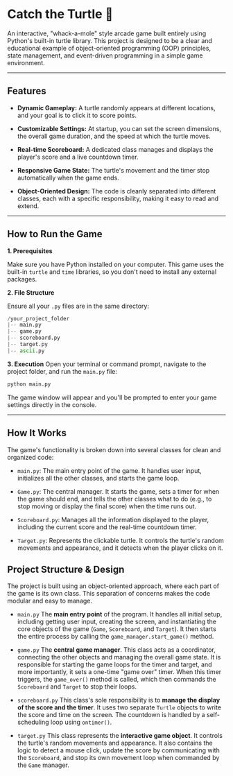 # Catch the Turtle 🐢

An interactive, "whack-a-mole" style arcade game built entirely using Python's built-in turtle library. This project is designed to be a clear and educational example of object-oriented programming (OOP) principles, state management, and event-driven programming in a simple game environment.


---

## Features

* **Dynamic Gameplay:** A turtle randomly appears at different locations, and your goal is to click it to score points.

* **Customizable Settings:** At startup, you can set the screen dimensions, the overall game duration, and the speed at which the turtle moves.

* **Real-time Scoreboard:** A dedicated class manages and displays the player's score and a live countdown timer.

* **Responsive Game State:** The turtle's movement and the timer stop automatically when the game ends.

* **Object-Oriented Design:** The code is cleanly separated into different classes, each with a specific responsibility, making it easy to read and extend.


---

## How to Run the Game

**1. Prerequisites**

Make sure you have Python installed on your computer. This game uses the built-in `turtle` and `time` libraries, so you don't need to install any external packages.

**2. File Structure**

Ensure all your `.py` files are in the same directory:
```python
/your_project_folder
|-- main.py
|-- game.py
|-- scoreboard.py
|-- target.py
|-- ascii.py  
```

**3. Execution**
Open your terminal or command prompt, navigate to the project folder, and run the `main.py` file:
```python
python main.py
```

The game window will appear and you'll be prompted to enter your game settings directly in the console.

<hr>

## How It Works
The game's functionality is broken down into several classes for clean and organized code:

* `main.py`: The main entry point of the game. It handles user input, initializes all the other classes, and starts the game loop.

* `Game.py`: The central manager. It starts the game, sets a timer for when the game should end, and tells the other classes what to do (e.g., to stop moving or display the final score) when the time runs out.

* `Scoreboard.py`: Manages all the information displayed to the player, including the current score and the real-time countdown timer.

* `Target.py`: Represents the clickable turtle. It controls the turtle's random movements and appearance, and it detects when the player clicks on it.

## Project Structure & Design
The project is built using an object-oriented approach, where each part of the game is its own class. This separation of concerns makes the code modular and easy to manage.

* `main.py`
The **main entry point** of the program. It handles all initial setup, including getting user input, creating the screen, and instantiating the core objects of the game (`Game`, `Scoreboard`, and `Target`). It then starts the entire process by calling the `game_manager.start_game()` method.

* `game.py`
The **central game manager**. This class acts as a coordinator, connecting the other objects and managing the overall game state. It is responsible for starting the game loops for the timer and target, and more importantly, it sets a one-time "game over" timer. When this timer triggers, the `game_over()` method is called, which then commands the `Scoreboard` and `Target` to stop their loops.

* `scoreboard.py`
This class's sole responsibility is to **manage the display of the score and the timer**. It uses two separate `Turtle` objects to write the score and time on the screen. The countdown is handled by a self-scheduling loop using `ontimer()`.

* `target.py`
This class represents the **interactive game object**. It controls the turtle's random movements and appearance. It also contains the logic to detect a mouse click, update the score by communicating with the `Scoreboard`, and stop its own movement loop when commanded by the `Game` manager.




